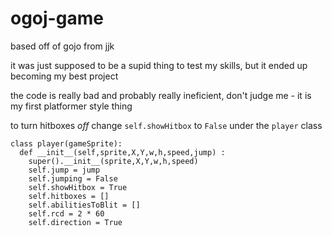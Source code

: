 # ogoj-game
based off of gojo from jjk

it was just supposed to be a supid thing to test my skills, but it ended up becoming my best project

the code is really bad and probably really ineficient, don't judge me - it is my first platformer style thing

to turn hitboxes *off* change `self.showHitbox` to `False` under the `player` class
```
class player(gameSprite):
  def __init__(self,sprite,X,Y,w,h,speed,jump) :
    super().__init__(sprite,X,Y,w,h,speed)
    self.jump = jump
    self.jumping = False
    self.showHitbox = True
    self.hitboxes = []
    self.abilitiesToBlit = []
    self.rcd = 2 * 60
    self.direction = True
```
